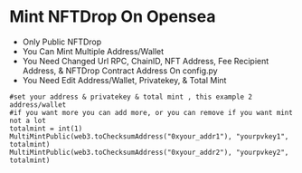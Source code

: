 # Mint NFTDrop On Opensea
- Only Public NFTDrop
- You Can Mint Multiple Address/Wallet
- You Need Changed Url RPC, ChainID, NFT Address, Fee Recipient Address, & NFTDrop Contract Address On config.py
- You Need Edit Address/Wallet, Privatekey, & Total Mint
```
#set your address & privatekey & total mint , this example 2 address/wallet
#if you want more you can add more, or you can remove if you want mint not a lot
totalmint = int(1)  
MultiMintPublic(web3.toChecksumAddress("0xyour_addr1"), "yourpvkey1", totalmint)
MultiMintPublic(web3.toChecksumAddress("0xyour_addr2"), "yourpvkey2", totalmint)
```
